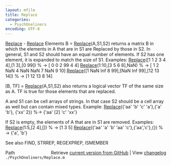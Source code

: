 ```yaml
---
layout: mfile
title: Replace
categories:
  - PsychOneliners
encoding: UTF-8
---
```


[Replace](/docs/Replace) - [Replace](/docs/Replace) Elements
  B = [Replace](/docs/Replace)(A,S1,S2) returns a matrix B in which the elements in A that
  are in S1 are Replaced by those in S2. In general, S1 and S2 should have
  an equal number of elements. If S2 has one element, it is expanded to
  match the size of S1. Examples:
     [Replace](/docs/Replace)([1 1 2 3 4 4],[1 3],[0 99]) % -\>  [ 0 0 2 99 4 4]
     [Replace](/docs/Replace)(1:10,[3 5 6 8],NaN) % -\>  [ 1 2 NaN 4 NaN NaN 7 NaN 9 10]
     [Replace](/docs/Replace)([1 NaN Inf 8 99],[NaN Inf 99],[12 13 14]) % -\> [1 12 13 8 14]

  [B, TF] = [Replace](/docs/Replace)(A,S1,S2) also returns a logical vector TF of the same
  size as A. TF is true for those elements that are replaced.

  A and S1 can be cell arrays of strings. In that case S2 should be a
  cell array as well but can contain mixed types. Example:
     [Replace](/docs/Replace)({'aa' 'b' 'c' 'a'},{'a' 'b'}, {'xx' 2}) %-\> {'aa' [2] 'c' 'xx'}

  If S2 is empty, the elements of A that are in S1
  are removed. Examples:
     [Replace](/docs/Replace)(1:5,[2 4],[]) % -\> [1 3 5]
     [Replace](/docs/Replace)({'aa' 'a' 'b' 'aa' 'c'},{'aa','c'},{}) % -\> {'a', 'b'}

  See also FIND, STRREP, REGEXPREP, ISMEMBER


<div class="code_header" style="text-align:right;">
  <span style="float:left;">Path&nbsp;&nbsp;</span> <span class="counter">Retrieve <a href=
  "https://raw.github.com/Psychtoolbox-3/Psychtoolbox-3/beta/./PsychOneliners/Replace.m">current version from GitHub</a> | View <a href=
  "https://github.com/Psychtoolbox-3/Psychtoolbox-3/commits/beta/./PsychOneliners/Replace.m">changelog</a></span>
</div>
<div class="code">
  <code>./PsychOneliners/Replace.m</code>
</div>
